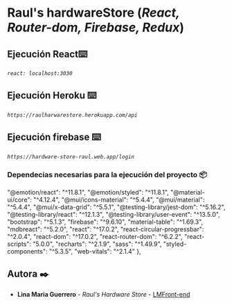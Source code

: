 # Raul's hardwareStore (_React, Router-dom, Firebase, Redux_)


## Ejecución React⌨️
_`react: localhost:3030`_

## Ejecución Heroku ⌨️
_`https://raulharwarestore.herokuapp.com/api`_

## Ejecución firebase ⌨️
_`https://hardware-store-raul.web.app/login`_



### Dependecias necesarias para la ejecución del proyecto  📦

"@emotion/react": "^11.8.1",
"@emotion/styled": "^11.8.1",
"@material-ui/core": "^4.12.4",
"@mui/icons-material": "^5.4.4",
"@mui/material": "^5.4.4",
"@mui/x-data-grid": "^5.5.1",
"@testing-library/jest-dom": "^5.16.2",
"@testing-library/react": "^12.1.3",
"@testing-library/user-event": "^13.5.0",
"bootstrap": "^5.1.3",
"firebase": "^9.6.10",
"material-table": "^1.69.3",
"mdbreact": "^5.2.0",
"react": "^17.0.2",
"react-circular-progressbar": "^2.0.4",
"react-dom": "^17.0.2",
"react-router-dom": "^6.2.2",
"react-scripts": "5.0.0",
"recharts": "^2.1.9",
"sass": "^1.49.9",
"styled-components": "^5.3.5",
"web-vitals": "^2.1.4"
},

 

## Autora ✒️
* **Lina Maria Guerrero** - *Raul's Hardware Store* - [LMFront-end](https://github.com/LMFront-end)